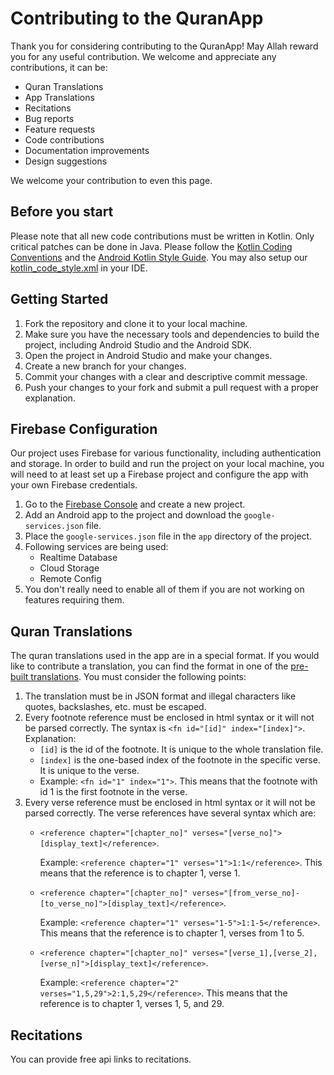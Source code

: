 # Contributing to the QuranApp

Thank you for considering contributing to the QuranApp! May Allah reward you for any useful contribution. We welcome and appreciate any contributions, it can be:

- Quran Translations
- App Translations
- Recitations
- Bug reports
- Feature requests
- Code contributions
- Documentation improvements
- Design suggestions

We welcome your contribution to even this page.

## Before you start
Please note that all new code contributions must be written in Kotlin. Only critical patches can be done in Java. Please follow the [Kotlin Coding Conventions](https://kotlinlang.org/docs/reference/coding-conventions.html) and the [Android Kotlin Style Guide](https://developer.android.com/kotlin/style-guide). You may also setup our [kotlin_code_style.xml](https://github.com/AlfaazPlus/QuranApp/blob/master/kotlin_code_style.xml) in your IDE.

## Getting Started
1. Fork the repository and clone it to your local machine. 
2. Make sure you have the necessary tools and dependencies to build the project, including Android Studio and the Android SDK. 
3. Open the project in Android Studio and make your changes.
4. Create a new branch for your changes. 
5. Commit your changes with a clear and descriptive commit message. 
6. Push your changes to your fork and submit a pull request with a proper explanation.

## Firebase Configuration
Our project uses Firebase for various functionality, including authentication and storage. In order to build and run the project on your local machine, you will need to at least set up a Firebase project and configure the app with your own Firebase credentials.
1. Go to the [Firebase Console](https://console.firebase.google.com/) and create a new project. 
2. Add an Android app to the project and download the `google-services.json` file. 
3. Place the `google-services.json` file in the `app` directory of the project. 
4. Following services are being used:
   - Realtime Database
   - Cloud Storage
   - Remote Config
5. You don't really need to enable all of them if you are not working on features requiring them.

## Quran Translations
The quran translations used in the app are in a special format. If you would like to contribute a translation, you can find the format in one of the [pre-built translations](https://github.com/AlfaazPlus/QuranApp/tree/master/app/src/main/assets/prebuilt_translations). You must consider the following points:
1. The translation must be in JSON format and illegal characters like quotes, backslashes, etc. must be escaped.
2. Every footnote reference must be enclosed in html syntax or it will not be parsed correctly. The syntax is `<fn id="[id]" index="[index]">`. Explanation:
    - `[id]` is the id of the footnote. It is unique to the whole translation file.
    - `[index]` is the one-based index of the footnote in the specific verse. It is unique to the verse.
    - Example: `<fn id="1" index="1">`. This means that the footnote with id 1 is the first footnote in the verse.
3. Every verse reference must be enclosed in html syntax or it will not be parsed correctly. The verse references have several syntax which are:
    - `<reference chapter="[chapter_no]" verses="[verse_no]">[display_text]</reference>`.
    
       Example: `<reference chapter="1" verses="1">1:1</reference>`. This means that the reference is to chapter 1, verse 1.
   
    - `<reference chapter="[chapter_no]" verses="[from_verse_no]-[to_verse_no]">[display_text]</reference>`.
    
       Example: `<reference chapter="1" verses="1-5">1:1-5</reference>`. This means that the reference is to chapter 1, verses from 1 to 5.
    - `<reference chapter="[chapter_no]" verses="[verse_1],[verse_2],[verse_n]">[display_text]</reference>`.
    
       Example: `<reference chapter="2" verses="1,5,29">2:1,5,29</reference>`. This means that the reference is to chapter 1, verses 1, 5, and 29.

## Recitations
You can provide free api links to recitations.
